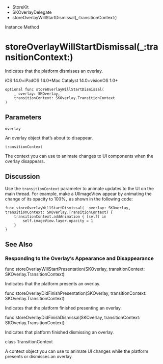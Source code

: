 

- StoreKit
- SKOverlayDelegate
-  storeOverlayWillStartDismissal(\_:transitionContext:) 

Instance Method

# storeOverlayWillStartDismissal(\_:transitionContext:)

Indicates that the platform dismisses an overlay.

iOS 14.0+iPadOS 14.0+Mac Catalyst 14.0+visionOS 1.0+

``` source
optional func storeOverlayWillStartDismissal(
    _ overlay: SKOverlay,
    transitionContext: SKOverlay.TransitionContext
)
```

## Parameters 

`overlay`  

An overlay object that’s about to disappear.

`transitionContext`  

The context you can use to animate changes to UI components when the overlay disappears.

## Discussion

Use the `transitionContext` parameter to animate updates to the UI on the main thread. For example, make a UIImageView appear by animating the change of its opacity to 100%`,` as shown in the following code:

```
func storeOverlayWillStartDismissal(_ overlay: SKOverlay, transitionContext: SKOverlay.TransitionContext) {
    transitionContext.addAnimation { [self] in
        self.imageView.layer.opacity = 1
    }
}
```

## See Also

### Responding to the Overlay’s Appearance and Disappearance

func storeOverlayWillStartPresentation(SKOverlay, transitionContext: SKOverlay.TransitionContext)

Indicates that the platform presents an overlay.

func storeOverlayDidFinishPresentation(SKOverlay, transitionContext: SKOverlay.TransitionContext)

Indicates that the platform finished presenting an overlay.

func storeOverlayDidFinishDismissal(SKOverlay, transitionContext: SKOverlay.TransitionContext)

Indicates that platform finished dismissing an overlay.

class TransitionContext

A context object you can use to animate UI changes while the platform presents or dismisses an overlay.

